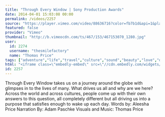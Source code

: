 ```yaml
---
title: "Through Every Window | Sony Production Awards"
date: 2014-04-01 15:03:08 00:00
permalink: /videos/2257
source: "https://player.vimeo.com/video/88636716?color=fb7b1d&api=1&player_id=player"
featured: false
provider: "Vimeo"
thumbnail: "http://b.vimeocdn.com/ts/467/153/467153070_1280.jpg"
user:
  id: 2274
  username: "thesmilefactory"
  name: "Thomas Price"
tags: ["adventure","life","travel","culture","sound","beauty","love","death","seasons","breath","cinematic"]
html: "<iframe class=\"embedly-embed\" src=\"//cdn.embedly.com/widgets/media.html?src=%2F%2Fplayer.vimeo.com%2Fvideo%2F88636716%3Fapi%3D1&wmode=transparent&url=https%3A%2F%2Fplayer.vimeo.com%2Fvideo%2F88636716%3Fcolor%3Dfb7b1d%26api%3D1%26player_id%3Dplayer&image=http%3A%2F%2Fb.vimeocdn.com%2Fts%2F467%2F153%2F467153070_1280.jpg&key=daaebf4d9cdd46779200162d0ca86e20&type=text%2Fhtml&schema=vimeo\" width=\"1280\" height=\"720\" scrolling=\"no\" frameborder=\"0\" allowfullscreen></iframe>"
id: 2257
---
```


Through Every Window takes us on a journey around the globe with glimpses in to the lives of many. What drives us all and why are we here? Across the world and across cultures, people come up with their own answers to this question, all completely different but all driving us into a purpose that satisfies enough to wake up each day. Words by: Aleesha Price Narration By: Adam Paschke Visuals and Music: Thomas Price